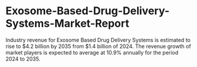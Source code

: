 # Exosome-Based-Drug-Delivery-Systems-Market-Report
Industry revenue for Exosome Based Drug Delivery Systems is estimated to rise to $4.2 billion by 2035 from $1.4 billion of 2024. The revenue growth of market players is expected to average at 10.9% annually for the period 2024 to 2035.
